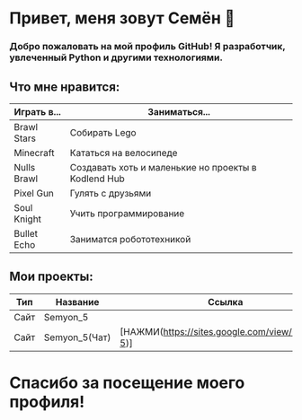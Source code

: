 # Привет, меня зовут Семён 👋

### Добро пожаловать на мой профиль GitHub! Я разработчик, увлеченный Python и другими технологиями.

## Что мне нравится:

|Играть в...|Заниматься...|
|--------|--------|
|Brawl Stars|Собирать Lego|
|Minecraft|Кататься на велосипеде|
|Nulls Brawl|Создавать хоть и маленькие но проекты в Kodlend Hub|
|Pixel Gun|Гулять с друзьями|
|Soul Knight|Учить программирование|
|Bullet Echo|Заниматся робототехникой|

## Мои проекты:
|Тип|Название|Ссылка|
|--------|--------|--------|
|Сайт|Semyon_5||
|Сайт|Semyon_5(Чат)|[НАЖМИ(https://sites.google.com/view/semyon-5)]|

# Спасибо за посещение моего профиля! 
